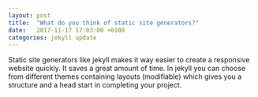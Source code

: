 ```yaml
---
layout: post
title:  "What do you think of static site generators?"
date:   2017-11-17 17:03:00 +0100
categories: jekyll update
---
```


Static site generators like jekyll makes it way easier to create a responsive website quickly. It saves a great amount of time. In jekyll you can choose from different themes containing layouts (modifiable) which gives you a structure and a head start in completing your project.